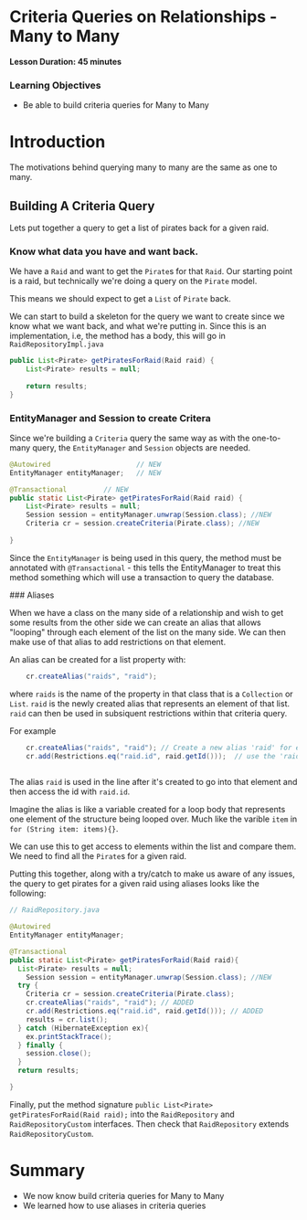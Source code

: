 # Criteria Queries on Relationships - Many to Many

**Lesson Duration: 45 minutes**

### Learning Objectives

- Be able to build criteria queries for Many to Many



# Introduction
The motivations behind querying many to many are the same as one to many.



## Building A Criteria Query

Lets put together a query to get a list of pirates back for a given raid.






### Know what data you have and want back.

We have a `Raid` and want to get the `Pirate`s for that `Raid`. Our starting point is a raid, but technically we're doing a query on the `Pirate` model.

This means we should expect to get a `List` of `Pirate` back.

We can start to build a skeleton for the query we want to create since we know what we want back, and what we're putting in. Since this is an implementation, i.e, the method has a body, this will go in `RaidRepositoryImpl.java`


```java
public List<Pirate> getPiratesForRaid(Raid raid) {
	List<Pirate> results = null;
	
 	return results;
}
```






### EntityManager and Session to create Critera

Since we're building a `Criteria` query the same way as with the one-to-many query, the `EntityManager` and `Session` objects are needed.

```java
@Autowired                     // NEW
EntityManager entityManager;   // NEW

@Transactional         // NEW
public static List<Pirate> getPiratesForRaid(Raid raid) {
	List<Pirate> results = null;
	Session session = entityManager.unwrap(Session.class); //NEW
	Criteria cr = session.createCriteria(Pirate.class); //NEW
	
}

```

Since the `EntityManager` is being used in this query, the method must be annotated with `@Transactional` - this tells the EntityManager to treat this method something which will use a transaction to query the database.

### Aliases
 
When we have a class on the many side of a relationship and wish to get some results from the other side we can create an alias that allows "looping" through each element of the list on the many side.
We can then make use of that alias to add restrictions on that element.

An alias can be created for a list property with:

```java
    cr.createAlias("raids", "raid");
```
where `raids` is the name of the property in that class that is a `Collection` or `List`. `raid` is the newly created alias that represents an element of that list. `raid` can then be used in subsiquent restrictions within that criteria query.

For example


```java
    cr.createAlias("raids", "raid"); // Create a new alias 'raid' for each element of raids
    cr.add(Restrictions.eq("raid.id", raid.getId()));  // use the 'raid' alias to check a property of the element and do some comparison.
 
```
The alias `raid` is used in the line after it's created to go into that element and then access the id with `raid.id`.

Imagine the alias is like a variable created for a loop body that represents one element of the structure being looped over. Much like the varible `item` in `for (String item: items){}`.

We can use this to get access to elements within the list and compare them. We need to find all the `Pirate`s for a given raid.

Putting this together, along with a try/catch to make us aware of any issues, the query to get pirates for a given raid using aliases looks like the following:

```java
// RaidRepository.java

@Autowired
EntityManager entityManager;

@Transactional
public static List<Pirate> getPiratesForRaid(Raid raid){
  List<Pirate> results = null;
	Session session = entityManager.unwrap(Session.class); //NEW
  try {
    Criteria cr = session.createCriteria(Pirate.class);
    cr.createAlias("raids", "raid"); // ADDED
    cr.add(Restrictions.eq("raid.id", raid.getId())); // ADDED
    results = cr.list();
  } catch (HibernateException ex){
    ex.printStackTrace();
  } finally {
    session.close();
  }
  return results;

}

```

Finally, put the method signature `public List<Pirate> getPiratesForRaid(Raid raid);` into the `RaidRepository` and `RaidRepositoryCustom` interfaces. Then check that `RaidRepository` extends `RaidRepositoryCustom`.

# Summary

- We now know build criteria queries for Many to Many
- We learned how to use aliases in criteria queries
